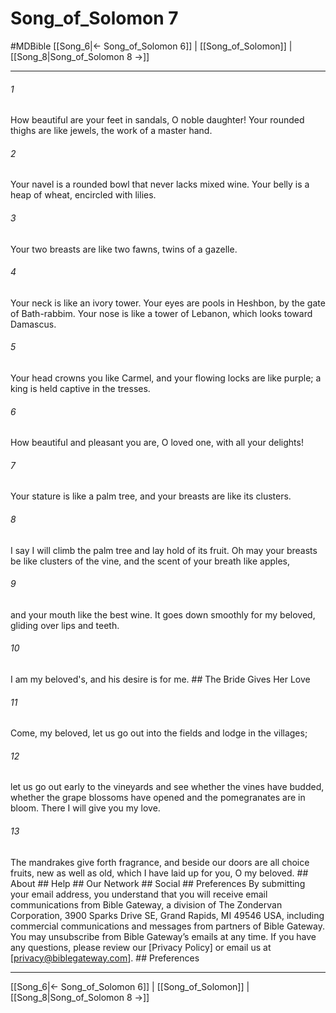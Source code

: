 # Song_of_Solomon 7
#MDBible
[[Song_6|← Song_of_Solomon 6]] | [[Song_of_Solomon]] | [[Song_8|Song_of_Solomon 8 →]]

***


###### 1 
How beautiful are your feet in sandals, O noble daughter! Your rounded thighs are like jewels, the work of a master hand. 

###### 2 
Your navel is a rounded bowl that never lacks mixed wine. Your belly is a heap of wheat, encircled with lilies. 

###### 3 
Your two breasts are like two fawns, twins of a gazelle. 

###### 4 
Your neck is like an ivory tower. Your eyes are pools in Heshbon, by the gate of Bath-rabbim. Your nose is like a tower of Lebanon, which looks toward Damascus. 

###### 5 
Your head crowns you like Carmel, and your flowing locks are like purple; a king is held captive in the tresses. 

###### 6 
How beautiful and pleasant you are, O loved one, with all your delights! 

###### 7 
Your stature is like a palm tree, and your breasts are like its clusters. 

###### 8 
I say I will climb the palm tree and lay hold of its fruit. Oh may your breasts be like clusters of the vine, and the scent of your breath like apples, 

###### 9 
and your mouth like the best wine. It goes down smoothly for my beloved, gliding over lips and teeth. 

###### 10 
I am my beloved's, and his desire is for me. ## The Bride Gives Her Love 

###### 11 
Come, my beloved, let us go out into the fields and lodge in the villages; 

###### 12 
let us go out early to the vineyards and see whether the vines have budded, whether the grape blossoms have opened and the pomegranates are in bloom. There I will give you my love. 

###### 13 
The mandrakes give forth fragrance, and beside our doors are all choice fruits, new as well as old, which I have laid up for you, O my beloved. ## About ## Help ## Our Network ## Social ## Preferences By submitting your email address, you understand that you will receive email communications from Bible Gateway, a division of The Zondervan Corporation, 3900 Sparks Drive SE, Grand Rapids, MI 49546 USA, including commercial communications and messages from partners of Bible Gateway. You may unsubscribe from Bible Gateway&rsquo;s emails at any time. If you have any questions, please review our [Privacy Policy] or email us at [privacy@biblegateway.com]. ## Preferences

***

[[Song_6|← Song_of_Solomon 6]] | [[Song_of_Solomon]] | [[Song_8|Song_of_Solomon 8 →]]

